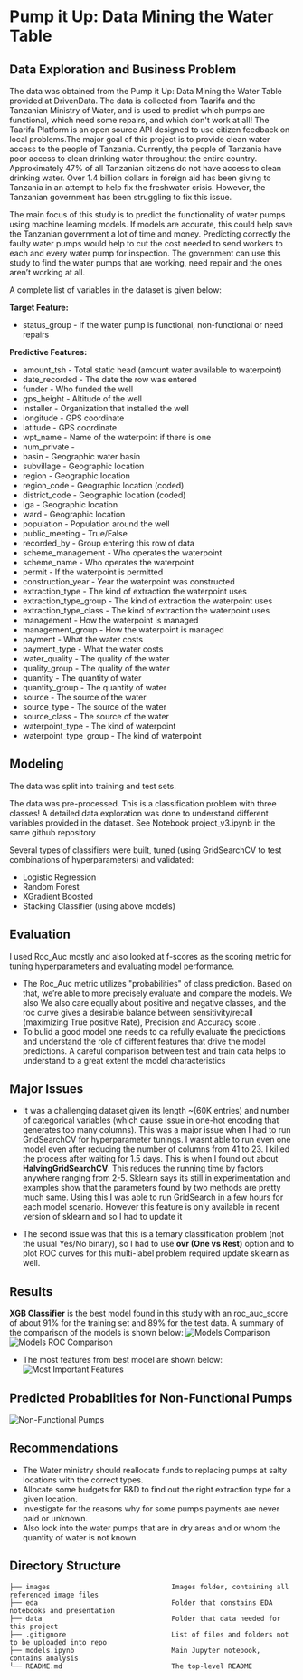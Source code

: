 # Pump it Up: Data Mining the Water Table
## Data Exploration and Business Problem

The data was obtained from the Pump it Up: Data Mining the Water Table provided at DrivenData. The data is collected from Taarifa and the Tanzanian Ministry of Water, and is used to predict which pumps are functional, which need some repairs, and which don't work at all! The Taarifa Platform is an open source API designed to use citizen feedback on local problems.The major goal of this project is to provide clean water access to the people of Tanzania. Currently, the people of Tanzania have poor access to clean drinking water throughout the entire country. Approximately 47% of all Tanzanian citizens do not have access to clean drinking water. Over 1.4 billion dollars in foreign aid has been giving to Tanzania in an attempt to help fix the freshwater crisis. However, the Tanzanian government has been struggling to fix this issue.

The main focus of this study is to predict the functionality of water pumps using machine learning models. If models are accurate, this could help save the Tanzanian government a lot of time and money. Predicting correctly the faulty water pumps would help to cut the cost needed to send workers to each and every water pump for inspection. The government can use this study to find the water pumps that are working, need repair and the ones aren’t working at all.

A complete list of variables in the dataset is given below:

**Target Feature:**
* status_group - If the water pump is functional, non-functional or need repairs

**Predictive Features:**
* amount_tsh - Total static head (amount water available to waterpoint)
* date_recorded - The date the row was entered
* funder - Who funded the well
* gps_height - Altitude of the well
* installer - Organization that installed the well
* longitude - GPS coordinate
* latitude - GPS coordinate
* wpt_name - Name of the waterpoint if there is one
* num_private -
* basin - Geographic water basin
* subvillage - Geographic location
* region - Geographic location
* region_code - Geographic location (coded)
* district_code - Geographic location (coded)
* lga - Geographic location
* ward - Geographic location
* population - Population around the well
* public_meeting - True/False
* recorded_by - Group entering this row of data
* scheme_management - Who operates the waterpoint
* scheme_name - Who operates the waterpoint
* permit - If the waterpoint is permitted
* construction_year - Year the waterpoint was constructed
* extraction_type - The kind of extraction the waterpoint uses
* extraction_type_group - The kind of extraction the waterpoint uses
* extraction_type_class - The kind of extraction the waterpoint uses
* management - How the waterpoint is managed
* management_group - How the waterpoint is managed
* payment - What the water costs
* payment_type - What the water costs
* water_quality - The quality of the water
* quality_group - The quality of the water
* quantity - The quantity of water
* quantity_group - The quantity of water
* source - The source of the water
* source_type - The source of the water
* source_class - The source of the water
* waterpoint_type - The kind of waterpoint
* waterpoint_type_group - The kind of waterpoint

## Modeling
The data was split into training and test sets.

The data was pre-processed. This is a classification problem with three classes! A detailed data exploration was done to understand different variables provided in the dataset. See Notebook project_v3.ipynb in the same github repository

Several types of classifiers were built, tuned (using GridSearchCV to test combinations of hyperparameters) and validated:

* Logistic Regression
* Random Forest
* XGradient Boosted
* Stacking Classifier (using above models)

## Evaluation

I used Roc_Auc mostly and also looked at f-scores as the scoring metric for tuning hyperparameters and evaluating model performance.

* The Roc_Auc metric utilizes "probabilities" of class prediction. Based on that, we’re able to more precisely evaluate and compare the models. We also
We also care equally about positive and negative classes, and the roc curve gives a desirable balance between sensitivity/recall (maximizing True positive Rate), Precision and Accuracy score .
* To bulid a good model one needs to ca
refully evaluate the predictions and understand the role of different features that drive the model predictions. A careful comparison between test and train data helps to understand to a great extent the model characteristics

## Major Issues

* It was a challenging dataset given its length ~(60K entries) and number of categorical variables (which cause issue in one-hot encoding that generates too many columns). This was a major issue when I had to run GridSearchCV for hyperparameter tunings. I wasnt able to run even one model even after reducing the number of columns from 41 to 23. I killed the process after waiting for 1.5 days. This is when I found out about **HalvingGridSearchCV**. This reduces the running time by factors anywhere ranging from 2-5. Sklearn says its still in experimentation and examples show that the parameters found by two methods are pretty much same. Using this I was able to run GridSearch in a few hours for each model scenario. However this feature is only available in recent version of sklearn and so I had to update it

* The second issue was that this is a ternary classification problem (not the usual Yes/No binary), so I had to use **ovr (One vs Rest)** option and to plot ROC curves for this multi-label problem required update sklearn as well.

## Results

**XGB Classifier** is the best model found in this study with an roc_auc_score of about 91% for the training set and 89% for the test data. A summary of the comparison of the models is shown below:
![Models Comparison ](https://github.com/deepssharma/project_phase3_tanzania/blob/main/images/models_comparison.png)
![Models ROC Comparison ](https://github.com/deepssharma/project_phase3_tanzania/blob/main/images/ROC_curves_comp_models.png)

* The most features from best model are shown below:
![ Most Important Features ](https://github.com/deepssharma/project_phase3_tanzania/blob/main/images/FeatureImportances_top10.png)


## Predicted Probablities for Non-Functional Pumps
![ Non-Functional Pumps](https://github.com/deepssharma/project_phase3_tanzania/blob/main/images/Nonfunctional_Probability_BarPlot.png)

## Recommendations

* The Water ministry should reallocate funds to replacing pumps at salty locations with the correct types.
* Allocate some budgets for R&D to find out the right extraction type for a given location.
* Investigate  for the reasons why for some pumps payments are never paid or unknown.
* Also look into the water pumps that are in dry areas and or whom the quantity of water is not known.

## Directory Structure

    ├── images                              Images folder, containing all referenced image files
    ├── eda                                 Folder that constains EDA notebooks and presentation
    ├── data                                Folder that data needed for this project
    ├── .gitignore                          List of files and folders not to be uploaded into repo
    ├── models.ipynb                        Main Jupyter notebook, contains analysis                                  
    └── README.md                           The top-level README
